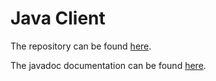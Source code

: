 # Java Client

The repository can be found [here](https://github.com/AntidoteDB/antidote-java-client).

The javadoc documentation can be found [here](https://www.javadoc.io/doc/eu.antidotedb/antidote-java-client/latest/index.html).
